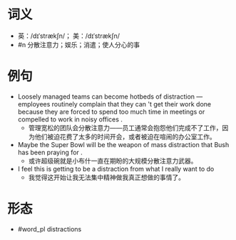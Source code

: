 # 词义
- 英：/dɪˈstrækʃn/； 美：/dɪˈstrækʃn/
- #n 分散注意力；娱乐；消遣；使人分心的事
# 例句
- Loosely managed teams can become hotbeds of distraction ― employees routinely complain that they can 't get their work done because they are forced to spend too much time in meetings or compelled to work in noisy offices .
	- 管理宽松的团队会分散注意力——员工通常会抱怨他们完成不了工作，因为他们被迫花费了太多的时间开会，或者被迫在喧闹的办公室工作。
- Maybe the Super Bowl will be the weapon of mass distraction that Bush has been praying for .
	- 或许超级碗就是小布什一直在期盼的大规模分散注意力武器。
- I feel this is getting to be a distraction from what I really want to do
	- 我觉得这开始让我无法集中精神做我真正想做的事情了。
# 形态
- #word_pl distractions
